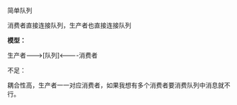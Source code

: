 简单队列

消费者直接连接队列，生产者也直接连接队列

**模型：**

生产者--->[队列]<----消费者

不足：

耦合性高，生产者一一对应消费者，如果我想有多个消费者要消费队列中消息就不行。